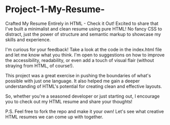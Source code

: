 # Project-1-My-Resume-
Crafted My Resume Entirely in HTML - Check it Out!
Excited to share that I've built a minimalist and clean resume using pure HTML!  No fancy CSS to distract, just the power of structure and semantic markup to showcase my skills and experience.

I'm curious for your feedback! Take a look at the code in the index.html file and let me know what you think.  I'm open to suggestions on how to improve the accessibility, readability, or even add a touch of visual flair (without straying from HTML, of course!).

This project was a great exercise in pushing the boundaries of what's possible with just one language. It also helped me gain a deeper understanding of HTML's potential for creating clean and effective layouts.

So, whether you're a seasoned developer or just starting out, I encourage you to check out my HTML resume and share your thoughts!

P.S. Feel free to fork the repo and make it your own! Let's see what creative HTML resumes we can come up with together.
